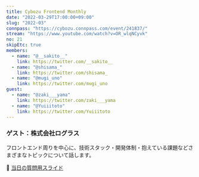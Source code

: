 ```yaml
---
title: Cybozu Frontend Monthly
date: "2022-03-29T17:00:00+09:00"
slug: "2022-03"
connpass: "https://cybozu.connpass.com/event/241837/"
stream: "https://www.youtube.com/watch?v=OR_wlqNCyvk"
no: 21
skipEtc: true
members:
  - name: "@__sakito__"
    link: https://twitter.com/__sakito__
  - name: "@shisama_"
    link: https://twitter.com/shisama_
  - name: "@mugi_uno"
    link: https://twitter.com/mugi_uno
guest:
  - name: "@zaki___yama"
    link: https://twitter.com/zaki___yama
  - name: "@Yuiiitoto"
    link: https://twitter.com/Yuiiitoto
---
```


### ゲスト：株式会社ログラス

フロントエンド周りを中心に、技術スタック・開発体制・抱えている課題などさまざまなトピックについて話します。

🔗 [当日の質問用スライド](https://github.com/cybozu/frontend-monthly/files/8359362/default.pdf)
